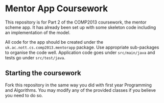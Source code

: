 # Mentor App Coursework

This repository is for Part 2 of the COMP2013 coursework, the
mentor scheme app. It has already been set up with some skeleton
code including an implementation of the model.

All code for the app should be created under the
`uk.ac.nott.cs.comp2013.mentorapp` package. Use appropriate
sub-packages to organise the code well. Application code goes
under `src/main/java` and tests go under `src/test/java`.

## Starting the coursework

Fork this repository in the same way you did with first year
Programming and Algorithms. You may modify any of the provided
classes if you believe you need to do so.